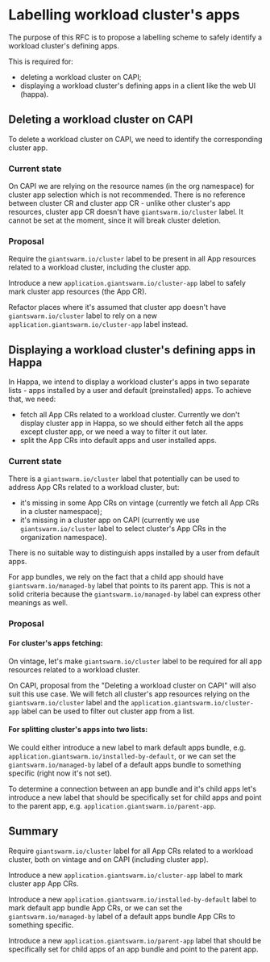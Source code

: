 # Labelling workload cluster's apps

The purpose of this RFC is to propose a labelling scheme to safely identify a workload cluster's defining apps.

This is required for:

- deleting a workload cluster on CAPI;
- displaying a workload cluster's defining apps in a client like the web UI (happa).

## Deleting a workload cluster on CAPI

To delete a workload cluster on CAPI, we need to identify the corresponding cluster app.

### Current state

On CAPI we are relying on the resource names (in the org namespace) for cluster app selection which is not recommended. There is no reference between cluster CR and cluster app CR - unlike other cluster's app resources, cluster app CR doesn't have `giantswarm.io/cluster` label. It cannot be set at the moment, since it will break cluster deletion.

### Proposal

Require the `giantswarm.io/cluster` label to be present in all App resources related to a workload cluster, including the cluster app.

Introduce a new `application.giantswarm.io/cluster-app` label to safely mark cluster app resources (the App CR).

Refactor places where it's assumed that cluster app doesn't have `giantswarm.io/cluster` label to rely on a new `application.giantswarm.io/cluster-app` label instead.

## Displaying a workload cluster's defining apps in Happa

In Happa, we intend to display a workload cluster's apps in two separate lists - apps installed by a user and default (preinstalled) apps. To achieve that, we need:

- fetch all App CRs related to a workload cluster. Currently we don't display cluster app in Happa, so we should either fetch all the apps except cluster app, or we need a way to filter it out later.
- split the App CRs into default apps and user installed apps.

### Current state

There is a `giantswarm.io/cluster` label that potentially can be used to address App CRs related to a workload cluster, but:

- it's missing in some App CRs on vintage (currently we fetch all App CRs in a cluster namespace);
- it's missing in a cluster app on CAPI (currently we use `giantswarm.io/cluster` label to select cluster's App CRs in the organization namespace).

There is no suitable way to distinguish apps installed by a user from default apps.

For app bundles, we rely on the fact that a child app should have `giantswarm.io/managed-by` label that points to its parent app. This is not a solid criteria because the `giantswarm.io/managed-by` label can express other meanings as well.

### Proposal

#### For cluster's apps fetching:

On vintage, let's make `giantswarm.io/cluster` label to be required for all app resources related to a workload cluster.

On CAPI, proposal from the "Deleting a workload cluster on CAPI" will also suit this use case. We will fetch all cluster's app resources relying on the `giantswarm.io/cluster` label and the `application.giantswarm.io/cluster-app` label can be used to filter out cluster app from a list.

#### For splitting cluster's apps into two lists:

We could either introduce a new label to mark default apps bundle, e.g. `application.giantswarm.io/installed-by-default`, or we can set the `giantswarm.io/managed-by` label of a default apps bundle to something specific (right now it's not set).

To determine a connection between an app bundle and it's child apps let's introduce a new label that should be specifically set for child apps and point to the parent app, e.g. `application.giantswarm.io/parent-app`.

## Summary

Require `giantswarm.io/cluster` label for all App CRs related to a workload cluster, both on vintage and on CAPI (including cluster app).

Introduce a new `application.giantswarm.io/cluster-app` label to mark cluster app App CRs.

Introduce a new `application.giantswarm.io/installed-by-default` label to mark default app bundle App CRs, or we can set the `giantswarm.io/managed-by` label of a default apps bundle App CRs to something specific.

Introduce a new `application.giantswarm.io/parent-app` label that should be specifically set for child apps of an app bundle and point to the parent app.
